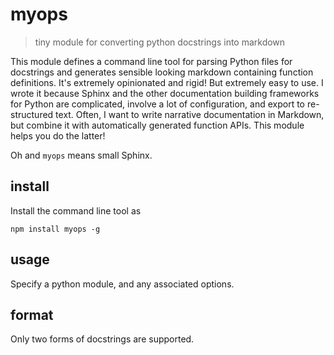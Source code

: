 # myops

> tiny module for converting python docstrings into markdown

This module defines a command line tool for parsing Python files for docstrings and generates sensible looking markdown containing function definitions. It's extremely opinionated and rigid! But extremely easy to use. I wrote it because Sphinx and the other documentation building frameworks for Python are complicated, involve a lot of configuration, and export to re-structured text. Often, I want to write narrative documentation in Markdown, but combine it with automatically generated function APIs. This module helps you do the latter!

Oh and `myops` means small Sphinx.

## install

Install the command line tool as

```
npm install myops -g
```

## usage

Specify a python module, and any associated options.

## format

Only two forms of docstrings are supported.
